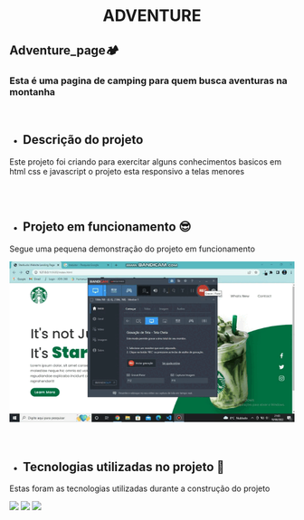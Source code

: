 <div align="center">
 <h1>ADVENTURE</h1>
</div>
<h2>Adventure_page🏕️</h2>

### Esta é uma  pagina de camping para quem busca aventuras na montanha 
<br>

- <h2 align="left">Descrição do projeto</h2>

<p align="left">Este projeto foi criando para exercitar alguns conhecimentos basicos em html css e javascript
o projeto  esta responsivo a telas menores </p>
<br>
<br>

- <h2 align="left">Projeto em funcionamento 😎</h2>

<p align="left">Segue uma pequena demonstração do projeto em funcionamento</p>

  <div align="left">
  <img src="https://github.com/Lucas8901/Starbucks_page/blob/main/bandicam%202022-08-19%2021-03-35-385%20(1).gif"/>
  </div>


<br>
<br>

- <h2 align="left"> Tecnologias utilizadas no projeto 🤯</h2>

<p align="left">Estas foram as tecnologias utilizadas durante a construção do projeto</p>

<div align="left">
  <img src="https://img.shields.io/badge/HTML5-E34F26?style=for-the-badge&logo=html5&logoColor=white"/>
  <img src="https://img.shields.io/badge/CSS3-1572B6?style=for-the-badge&logo=css3&logoColor=white"/>
  <img src="https://img.shields.io/badge/JavaScript-F7DF1E?style=for-the-badge&logo=javascript&logoColor=black"/>
</div>

